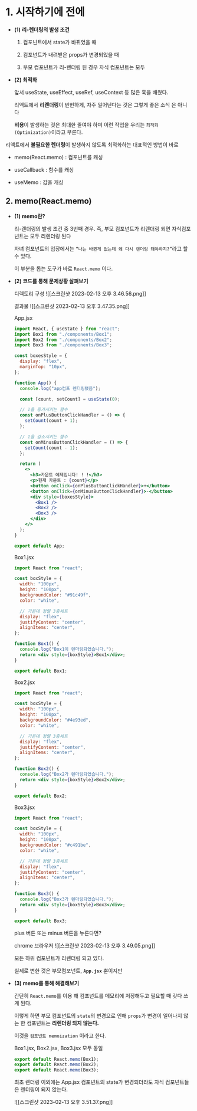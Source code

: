 

# 1. 시작하기에 전에

-   **(1) 리-렌더링의 발생 조건**
    
    1.  컴포넌트에서 state가 바뀌었을 때
       
    2.  컴포넌트가 내려받은 props가 변경되었을 때
       
    3.  부모 컴포넌트가 리-렌더링 된 경우 자식 컴포넌트는 모두
       
-   **(2) 최적화**
    
    앞서 useState, useEffect, useRef, useContext 등 많은 훅을 배웠다. 
    
    리액트에서 **리렌더링**이 빈번하게, 자주 일어난다는 것은 그렇게 좋은 소식
    은 아니다 
    
    **비용**이 발생하는 것은 최대한 줄여야 하며 이런 작업을 우리는 `최적화(Optimization)`이라고 부른다.
    
 리액트에서 **불필요한 렌더링**이 발생하지 않도록 최적화하는 대표적인 방법이 바로
    
-   memo(React.memo) : 컴포넌트를 캐싱

-   useCallback : 함수를 캐싱
  
-   useMemo : 값을 캐싱

## 2. memo(React.memo)

-   **(1) memo란?**
    
    리-렌더링의 발생 조건 중 3번째 경우. 즉, 부모 컴포넌트가 리렌더링 되면 자식컴포넌트는 모두 리렌더링 된다

    자녀 컴포넌트의 입장에서는 `“나는 바뀐게 없는데 왜 다시 렌더링 돼야하지?”`라고 할 수 있다. 
    
    이 부분을 돕는 도구가 바로 `React.memo` 이다.
    
-   **(2) 코드를 통해 문제상황 살펴보기**
    
    디렉토리 구성
    ![[스크린샷 2023-02-13 오후 3.46.56.png]]
    
    결과물
    ![[스크린샷 2023-02-13 오후 3.47.35.png]]
    
    App.jsx
    ```jsx
    import React, { useState } from "react";
    import Box1 from "./components/Box1";
    import Box2 from "./components/Box2";
    import Box3 from "./components/Box3";
    
    const boxesStyle = {
      display: "flex",
      marginTop: "10px",
    };
    
    function App() {
      console.log("app컴포 렌더링됐음");
    
      const [count, setCount] = useState(0);
    
      // 1을 증가시키는 함수
      const onPlusButtonClickHandler = () => {
        setCount(count + 1);
      };
    
      // 1을 감소시키는 함수
      const onMinusButtonClickHandler = () => {
        setCount(count - 1);
      };
    
      return (
        <>
          <h3>카운트 예제입니다! ! !</h3>
          <p>현재 카운트 : {count}</p>
          <button onClick={onPlusButtonClickHandler}>+</button>
          <button onClick={onMinusButtonClickHandler}>-</button>
          <div style={boxesStyle}>
            <Box1 />
            <Box2 />
            <Box3 />
          </div>
        </>
      );
    }
    
    export default App;
    ```
    
    Box1.jsx
    ```jsx
    import React from "react";
    
    const boxStyle = {
      width: "100px",
      height: "100px",
      backgroundColor: "#91c49f",
      color: "white",
    
      // 가운데 정렬 3종세트
      display: "flex",
      justifyContent: "center",
      alignItems: "center",
    };
    
    function Box1() {
      console.log("Box1이 렌더링되었습니다.");
      return <div style={boxStyle}>Box1</div>;
    }
    
    export default Box1;
    ```
    
    Box2.jsx
    ```jsx
    import React from "react";
    
    const boxStyle = {
      width: "100px",
      height: "100px",
      backgroundColor: "#4e93ed",
      color: "white",
    
      // 가운데 정렬 3종세트
      display: "flex",
      justifyContent: "center",
      alignItems: "center",
    };
    
    function Box2() {
      console.log("Box2가 렌더링되었습니다.");
      return <div style={boxStyle}>Box2</div>;
    }
    
    export default Box2;
    ```
    
    Box3.jsx
    ```jsx
    import React from "react";
    
    const boxStyle = {
      width: "100px",
      height: "100px",
      backgroundColor: "#c491be",
      color: "white",
    
      // 가운데 정렬 3종세트
      display: "flex",
      justifyContent: "center",
      alignItems: "center",
    };
    
    function Box3() {
      console.log("Box3가 렌더링되었습니다.");
      return <div style={boxStyle}>Box3</div>;
    }
    
    export default Box3;
    ```
    
    plus 버튼 또는 minus 버튼을 누른다면?
    
    chrome 브라우저
    ![[스크린샷 2023-02-13 오후 3.49.05.png]]
    
    모든 하위 컴포넌트가 리렌더링 되고 있다.
    
    실제로 변한 것은 부모컴포넌트, **`App.jsx`** 뿐이지만
    
-   **(3) memo를 통해 해결해보기**
    
    간단히 `React.memo`를 이용 해 컴포넌트를 메모리에 저장해두고 필요할 때 갖다 쓰게 된다. 
    
    이렇게 하면 부모 컴포넌트의 `state`의 변경으로 인해 `props`가 변경이 일어나지 않는 한 컴포넌트는 **리렌더링 되지 않는다.** 
    
    이것을 `컴포넌트 memoization` 이라고 한다.
    
    Box1.jsx, Box2.jsx, Box3.jsx 모두 동일
    ```jsx
    export default React.memo(Box1);
    export default React.memo(Box2);
    export default React.memo(Box3);
    ```
    
    최초 렌더링 이외에는 App.jsx 컴포넌트의 state가 변경되더라도 자식 컴포넌트들은 렌더링이 되지 않는다.
    
    ![[스크린샷 2023-02-13 오후 3.51.37.png]]
    